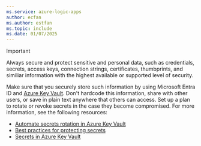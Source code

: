 ```yaml
---
ms.service: azure-logic-apps
author: ecfan
ms.author: estfan
ms.topic: include
ms.date: 01/07/2025
---
```


> [!IMPORTANT]
>
> Always secure and protect sensitive and personal data, such as credentials, secrets, 
> access keys, connection strings, certificates, thumbprints, and similiar information 
> with the highest available or supported level of security.
>
> Make sure that you securely store such information by using Microsoft Entra ID and 
> [Azure Key Vault](/azure/key-vault/general/overview). Don't hardcode this information, 
> share with other users, or save in plain text anywhere that others can access. Set up 
> a plan to rotate or revoke secrets in the case they become compromised. For more 
> information, see the following resources:
>
> - [Automate secrets rotation in Azure Key Vault](/azure/key-vault/secrets/tutorial-rotation)
> - [Best practices for protecting secrets](/azure/security/fundamentals/secrets-best-practices)
> - [Secrets in Azure Key Vault](/azure/key-vault/secrets/)